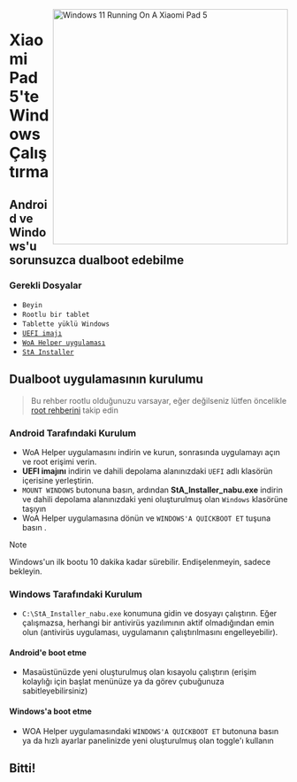 <img align="right" src="https://raw.githubusercontent.com/erdilS/Port-Windows-11-Xiaomi-Pad-5/main/nabu.png" width="425" alt="Windows 11 Running On A Xiaomi Pad 5">

# Xiaomi Pad 5'te Windows Çalıştırma

## Android ve Windows'u sorunsuzca dualboot edebilme

### Gerekli Dosyalar
- ```Beyin```
- ```Rootlu bir tablet```
- ```Tablette yüklü Windows```
- [```UEFI imajı```](https://github.com/erdilS/Port-Windows-11-Xiaomi-Pad-5/releases/download/UEFI/uefi-v3.img)
- [```WoA Helper uygulaması```](https://github.com/erdilS/Port-Windows-11-Xiaomi-Pad-5/releases/download/dualboot/woahelper.apk)
- [```StA Installer```](https://github.com/erdilS/Port-Windows-11-Xiaomi-Pad-5/releases/download/dualboot/StA_Installer_nabu.exe)

## Dualboot uygulamasının kurulumu
> Bu rehber rootlu olduğunuzu varsayar, eğer değilseniz lütfen öncelikle [root rehberini](2-rootguide-tr.md) takip edin

### Android Tarafındaki Kurulum
- WoA Helper uygulamasını indirin ve kurun, sonrasında uygulamayı açın ve root erişimi verin.
- **UEFI imajını** indirin ve dahili depolama alanınızdaki `UEFI` adlı klasörün içerisine yerleştirin.
- `MOUNT WINDOWS` butonuna basın, ardından **StA_Installer_nabu.exe** indirin ve dahili depolama alanınızdaki yeni oluşturulmuş olan `Windows` klasörüne taşıyın
- WoA Helper uygulamasına dönün ve `WINDOWS'A QUICKBOOT ET` tuşuna basın .

> [!NOTE]
> Windows'un ilk bootu 10 dakika kadar sürebilir. Endişelenmeyin, sadece bekleyin.

### Windows Tarafındaki Kurulum
-  `C:\StA_Installer_nabu.exe` konumuna gidin ve dosyayı çalıştırın. Eğer çalışmazsa, herhangi bir antivirüs yazılımının aktif olmadığından emin olun (antivirüs uygulaması, uygulamanın çalıştırılmasını engelleyebilir).

#### Android'e boot etme
- Masaüstünüzde yeni oluşturulmuş olan kısayolu çalıştırın (erişim kolaylığı için başlat menünüze ya da görev çubuğunuza sabitleyebilirsiniz)

#### Windows'a boot etme
- WOA Helper uygulamasındaki `WINDOWS'A QUICKBOOT ET` butonuna basın ya da hızlı ayarlar panelinizde yeni oluşturulmuş olan toggle'ı kullanın
  
## Bitti!
